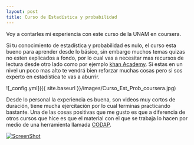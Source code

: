 ```yaml
---
layout: post
title: Curso de Estadística y probabilidad 
---
```


Voy a contarles mi experiencia con este curso de la UNAM en coursera.

Si tu conocimiento de estadística y probabilidad es nulo, el curso esta bueno para aprender desde lo básico, sin embargo muchos temas quizas no esten explicados a fondo, por lo cual vas a necesitar mas recursos de lectura desde otro lado como por ejemplo [khan Academy](https://es.khanacademy.org/).
Si estas en un nivel un poco mas alto te vendrá bien reforzar muchas cosas pero si sos experto en estadística te vas a aburrir.

![_config.yml]({{ site.baseurl }}/images/Curso_Est_Prob_coursera.jpg)

Desde lo personal la experiencia es buena, son videos muy cortos de duración, tiene mucha ejercitación por lo cual terminas practicando bastante.
Una de las cosas positivas que me gusto es que a diferencia de otros cursos que hice es que el material con el que se 
trabaja lo hacen por medio de una herramienta llamada [CODAP](https://codap.concord.org/).

[![ScreenShot](https://codap.concord.org/wp-content/themes/cc/img/codap-logo.png)](https://codap.concord.org/wp-content/uploads/2017/03/codap.mp4)
